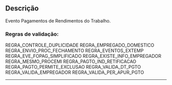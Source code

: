 ## Descrição
Evento Pagamentos de Rendimentos do Trabalho.
### Regras de validação:
REGRA_CONTROLE_DUPLICIDADE
REGRA_EMPREGADO_DOMESTICO
REGRA_ENVIO_PROC_FECHAMENTO
REGRA_EVENTOS_EXTEMP
REGRA_EVE_FOPAG_SIMPLIFICADO
REGRA_EXISTE_INFO_EMPREGADOR
REGRA_MESMO_PROCEMI
REGRA_PAGTO_IND_RETIFICACAO
REGRA_PAGTO_PERMITE_EXCLUSAO
REGRA_VALIDA_DT_PGTO
REGRA_VALIDA_EMPREGADOR
REGRA_VALIDA_PER_APUR_PGTO

---
